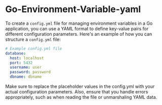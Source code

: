 Go-Environment-Variable-yaml
============================

To create a `config.yml` file for managing environment variables in a Go application, you can use a YAML format to define key-value pairs for different configuration parameters. Here's an example of how you can structure a `config.yml` file:

```yaml
# Example config.yml file
database:
  host: localhost
  port: 5432
  username: user
  password: password
  dbname: dbname
````
Make sure to replace the placeholder values in the config.yml with your actual configuration parameters. Also, ensure that you handle errors appropriately, such as when reading the file or unmarshaling YAML data.
